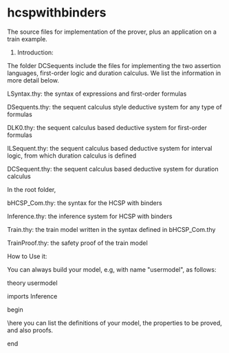hcspwithbinders
===============

The source files for implementation of the prover, plus an application on a train example.

1. Introduction:

  The folder DCSequents include the files for implementing the two assertion languages, first-order logic and duration 
calculus. We list the information in more detail below.

  LSyntax.thy: the syntax of expressions and first-order formulas

  DSequents.thy: the sequent calculus style deductive system for any type of formulas

  DLK0.thy: the sequent calculus based deductive system for first-order formulas

  ILSequent.thy: the sequent calculus based deductive system for interval logic, from which duration calculus is defined

  DCSequent.thy: the sequent calculus based deductive system for duration calculus

  In the root folder, 

  bHCSP_Com.thy: the syntax for the HCSP with binders

  Inference.thy: the inference system for HCSP with binders

  Train.thy: the train model written in the syntax defined in bHCSP_Com.thy

  TrainProof.thy: the safety proof of the train model

How to Use it:

You can always build your model, e.g, with name "usermodel", as follows:

theory usermodel

  imports Inference
  
  begin
  
  \\here you can list the definitions of your model, the properties to be proved, and also proofs. 
  
  end




